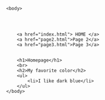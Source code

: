 <html>
    <head>
        <title>Ivans home</title>
    </head>

    <body>
        
        
        
    
        <a href="index.html"> HOME </a>
        <a href="page2.html">Page 2</a>
        <a href="page3.html">Page 3</a>
        
        
        <h1>Homepage</h1> 
        <br>
        <h2>My favorite color</h2>
        <ul>
            <li>I like dark blue</li>
        </ul>
    </body>
</html>
